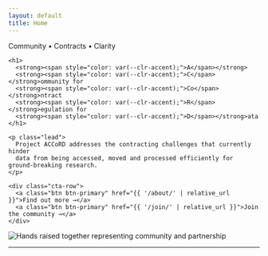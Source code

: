 ```yaml
---
layout: default
title: Home
---
```


<section class="hero">
  <div class="hero-text flow">
    <span class="eyebrow">Community  • Contracts • Clarity</span>

    <h1>
      <strong><span style="color: var(--clr-accent);">A</span></strong>
      <strong><span style="color: var(--clr-accent);">C</span></strong>ommunity for
      <strong><span style="color: var(--clr-accent);">Co</span></strong>ntract
      <strong><span style="color: var(--clr-accent);">R</span></strong>egulation for
      <strong><span style="color: var(--clr-accent);">D</span></strong>ata
    </h1>

    <p class="lead">
      Project ACCoRD addresses the contracting challenges that currently hinder
      data from being accessed, moved and processed efficiently for ground-breaking research.
    </p>

    <div class="cta-row">
      <a class="btn btn-primary" href="{{ '/about/' | relative_url }}">Find out more →</a>
      <a class="btn btn-primary" href="{{ '/join/' | relative_url }}">Join the community →</a>
    </div>


  </div>

  <div class="hero-media">
    <img
      src="{{ '/assets/images/teamwork.png' | relative_url }}"
      alt="Hands raised together representing community and partnership">
  </div>
</section>

<hr class="section-divider" />
